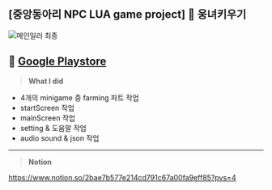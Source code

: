 ## [중앙동아리 NPC LUA game project] :bear: 웅녀키우기
![메인일러 최종](https://user-images.githubusercontent.com/102642679/222091269-74f0e388-5d32-4f02-9b27-de0d5479c165.png)

:link: [Google Playstore](https://play.google.com/store/apps/details?id=ddwu.npc.woong)
------
> **What I did**

- 4개의 minigame 중 farming 파트 작업
- startScreen 작업
- mainScreen 작업
- setting & 도움말 작업
- audio sound & json 작업
------
> **Notion**

https://www.notion.so/2bae7b577e214cd791c67a00fa9eff85?pvs=4

